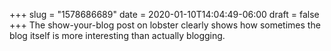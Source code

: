 +++
slug = "1578686689"
date = 2020-01-10T14:04:49-06:00
draft = false
+++
The show-your-blog post on lobster clearly shows how sometimes the blog itself is more interesting than actually blogging.